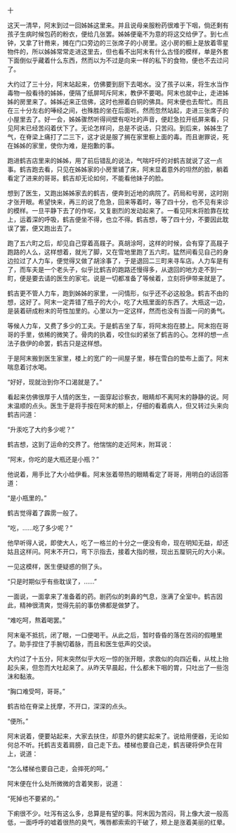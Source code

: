 十

  

这天一清早，阿末到过一回姊姊这里来。并且说母亲服粉药很难于下咽，倘还剩有孩子生病时候包药的粉衣，便给几张罢。姊姊便毫不为意的将这交给伊了。到七点钟，又拿了针黹来，摊在门口旁边的三张席子的小房里。这小房的橱上是放着零星物件的，所以姊姊常常走进这里去，但也看不出阿末有什么古怪的模样，单是外套下面倒似乎藏着什么东西，然而以为不过是向来一样的私下的食物，便也不去过问了。

大约过了三十分，阿末站起来，仿佛要到厨下去喝水。没了孩子以来，将生水当作毒物一般看待的姊姊，便隔了纸屏呵斥阿末，教伊不要喝。阿末也就中止，走进姊姊的房里来了。姊姊近来正信佛，这时也擦着白铜的佛具。阿末便也去帮忙。而且在三十分左右的唪经之间，也殊胜的坐在后面听。然而忽然站起，走进三张席子的小屋里去了。好一会，姊姊骤然听得间壁有呕吐的声音，便赶急拉开纸屏来看，只见阿末已经苦闷着伏下了。无论怎样问，总是不说话，只苦闷。到后来，姊姊生了气，在脊梁上痛打了二三下，这才说是服了搁在家里橱上面的毒。而且谢罪说，死在姊姊的家里，使你为难，是抱歉的事。

跑进鹤吉店里来的姊姊，用了前后错乱的说法，气喘吁吁的对鹤吉就说了这一点事。鹤吉跑去看，只见在姊姊家的小房里铺了床，阿末显着意外的坦然的脸，躺着看定了进来的哥哥。鹤吉却无论如何，不能看他妹子的脸。

想到了医生，又跑出姊姊家去的鹤吉，便奔到近地的病院了。药局和号房，这时刚才张开眼。希望快来，再三的说了危急，回来等着时，等了四十分，也不见有来诊的模样。一旦平静下去了的作呕，又复剧烈的发动起来了。一看见阿末将脸靠在枕上，运着深的呼吸，鹤吉便坐不得，也立不得。鹤吉想，等了四十分，不要因此耽误了罢，便又跑出去了。

跑了五六町之后，却见自己穿着高屐子。真胡涂呵，这样的时候，会有穿了高屐子跑路的人么，这样想着，就光了脚，又在雪地里跑了五六町。猛然间看见自己的身边拉过了人力车，便觉得又做了胡涂事了，于是退回二三町来寻车店。人力车是有了，而车夫是一个老头子，似乎比鹤吉的跑路还慢得多，从退回的地方走不到一町，便是要去请的医生的家宅。说是一切都准备了等候着，立刻将伊带来就是了。

鹤吉更不管人力车，跑到姊姊的家里，一问情形，似乎还不必这般急。鹤吉不由的想，这好了。阿末一定弄错了瓶子的大小，吃了大瓶里面的东西了。大瓶这一边，是装着研成粉末的苛性加里的。心里以为一定这样，然而也没有当面一问的勇气。

等候人力车，又费了多少的工夫。于是鹤吉坐了车，将阿末抱在膝上。阿末抱在哥哥的手里，依稀的微笑了。骨肉的执着，咬住似的紧张了鹤吉的心。怎样的想一点法子救伊的命罢，鹤吉只是这样想。

于是阿末搬到医生家里，楼上的宽广的一间屋子里，移在雪白的垫布上面了。阿末喘息着讨水喝。

“好好，现就治到你不口渴就是了。”

看起来仿佛很厚于人情的医生，一面穿起诊察衣，眼睛却不离阿末的静静的说。阿末温顺的点头。医生于是将手按在阿末的额上，仔细的看着病人，但又转过头来向鹤吉问道：

“升汞吃了大约多少呢？”

鹤吉想，这到了运命的交界了。他惴惴的走近阿末，附耳说：

“阿末，你吃的是大瓶还是小瓶？”

他说着，用手比了大小给伊看。阿末张着带热的眼睛看定了哥哥，用明白的话回答道：

“是小瓶里的。”

鹤吉觉得着了霹雳一般了。

“吃，……吃了多少呢？”

他早听得人说，即使大人，吃了一格兰的十分之一便没有命，现在明知无益，却还姑且这样问。阿末不开口，弯下示指去，接着大指的根，现出五厘铜元的大小来。

一见这模样，医生便疑惑的侧了头。

“只是时期似乎有些耽误了，……”

一面说，一面拿来了准备着的药。剧药似的刺鼻的气息，涨满了全室中。鹤吉因此，精神很清爽，觉得先前的事仿佛都是做梦了。

“难吃呵，熬着喝罢。”

阿末毫不抵抗，闭了眼，一口便喝干。从此之后，暂时昏昏的落在苦闷的假睡里了。助手捏住了手腕切着脉，而且和医生低声的交谈。

大约过了十五分，阿末突然似乎大吃一惊的张开眼，求救似的向四近看，从枕上抬起头来，但忽而大吐起来了。从昨天早晨起，什么都未下咽的胃，只吐出了一些泡沫和黏液。

“胸口难受呵，哥哥。”

鹤吉给在脊梁上抚摩，不开口，深深的点头。

“便所。”

阿末说着，便要站起来，大家去扶住，却意外的健实起来了。说给用便器，无论如何总不听。托鹤吉支着肩膀，自己走下去。楼梯也要自己走，鹤吉硬将伊负在背上，说道：

“怎么楼梯也要自己走，会摔死的呵。”

阿末便在什么处所微微的含着笑影，说道：

“死掉也不要紧的。”

下痢很不少。吐泻有这么多，总算是有望的事。阿末因为苦闷，背上像大波一般高低，一面呼呼的嘘着很热的臭气，嘴唇都索索的干破了，颊上是涨着美丽的红晕。